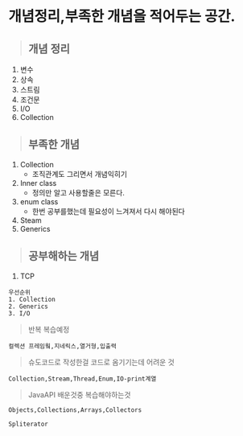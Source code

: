 # 개념정리,부족한 개념을 적어두는 공간.

> ## 개념 정리
1. 변수
2. 상속
3. 스트림
4. 조건문
5. I/O
6. Collection

> ## 부족한 개념
1. Collection
    + 조직관계도 그리면서 개념익히기
2. Inner class
    + 정의만 알고 사용할줄은 모른다.
3. enum class
    + 한번 공부를했는데 필요성이 느겨져서 다시 해야된다
4. Steam
5. Generics
    
> ## 공부해하는 개념
1. TCP


```
우선순위
1. Collection   
2. Generics   
3. I/O
```

> 반복 복습예정

    컬렉션 프레임웤,지네릭스,열거형,입출력

> 슈도코드로 작성한걸 코드로  옴기기는데 어려운 것

    Collection,Stream,Thread,Enum,IO-print계열

> JavaAPI 배운것중 복습해야하는것   

    Objects,Collections,Arrays,Collectors
    
    Spliterator
